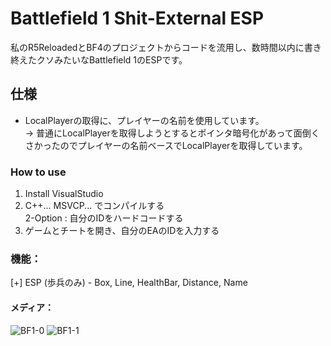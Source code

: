 # Battlefield 1 Shit-External ESP
私のR5ReloadedとBF4のプロジェクトからコードを流用し、数時間以内に書き終えたクソみたいなBattlefield 1のESPです。

## 仕様
* LocalPlayerの取得に、プレイヤーの名前を使用しています。  
  -> 普通にLocalPlayerを取得しようとするとポインタ暗号化があって面倒くさかったのでプレイヤーの名前ベースでLocalPlayerを取得しています。

### How to use
1. Install VisualStudio
2. C++... MSVCP... でコンパイルする  
   2-Option : 自分のIDをハードコードする
3. ゲームとチートを開き、自分のEAのIDを入力する

### 機能：
[+] ESP (歩兵のみ) - Box, Line, HealthBar, Distance, Name

#### メディア：
![BF1-0](https://github.com/NCZLL/Battlefield1_ShitExternalESP/assets/128302647/7c71d8d1-e0cc-48a8-8af8-ae4e0cb761ff)
![BF1-1](https://github.com/NCZLL/Battlefield1_ShitExternalESP/assets/128302647/eb52a0f1-0008-4368-88e5-842241dadc14)
